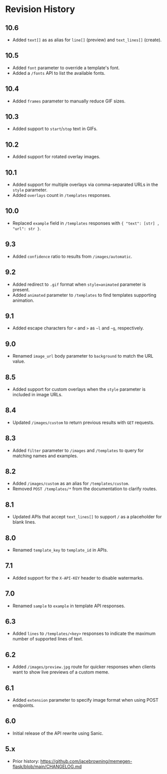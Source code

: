# Revision History

## 10.6

- Added `text[]` as as alias for `line[]` (preview) and `text_lines[]` (create).

## 10.5

- Added `font` parameter to override a template's font.
- Added a `/fonts` API to list the available fonts.

## 10.4

- Added `frames` parameter to manually reduce GIF sizes.

## 10.3

- Added support to `start`/`stop` text in GIFs.

## 10.2

- Added support for rotated overlay images.

## 10.1

- Added support for multiple overlays via comma-separated URLs in the `style` parameter.
- Added `overlays` count in `/templates` responses.

## 10.0

- Replaced `example` field in `/templates` responses with `{ "text": [str] , "url": str }`.

## 9.3

- Added `confidence` ratio to results from `/images/automatic`.

## 9.2

- Added redirect to `.gif` format when `style=animated` parameter is present.
- Added `animated` parameter to `/templates` to find templates supporting animation.

## 9.1

- Added escape characters for `<` and `>` as `~l` and `~g`, respectively.

## 9.0

- Renamed `image_url` body parameter to `background` to match the URL value.

## 8.5

- Added support for custom overlays when the `style` parameter is included in image URLs.

## 8.4

- Updated `/images/custom` to return previous results with `GET` requests.

## 8.3

- Added `filter` parameter to `/images` and `/templates` to query for matching names and examples.

## 8.2

- Added `/images/custom` as an alias for `/templates/custom`.
- Removed `POST /templates/*` from the documentation to clarify routes.

## 8.1

- Updated APIs that accept `text_lines[]` to support `/` as a placeholder for blank lines.

## 8.0

- Renamed `template_key` to `template_id` in APIs.

## 7.1

- Added support for the `X-API-KEY` header to disable watermarks.

## 7.0

- Renamed `sample` to `example` in template API responses.

## 6.3

- Added `lines` to `/templates/<key>` responses to indicate the maximum number of supported lines of text.

## 6.2

- Added `/images/preview.jpg` route for quicker responses when clients want to show live previews of a custom meme.

## 6.1

- Added `extension` parameter to specify image format when using POST endpoints.

## 6.0

- Initial release of the API rewrite using Sanic.

## 5.x

- Prior history: https://github.com/jacebrowning/memegen-flask/blob/main/CHANGELOG.md
